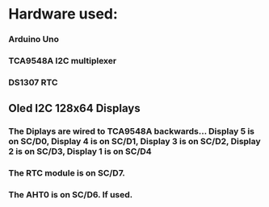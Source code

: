 # Hardware used:
### Arduino Uno
###  TCA9548A I2C multiplexer
###  DS1307 RTC
##  Oled I2C 128x64 Displays 
### The Diplays are wired to TCA9548A backwards... Display 5 is on SC/D0, Display 4 is on SC/D1, Display 3 is on SC/D2, Display 2 is on SC/D3, Display 1 is on SC/D4
### The RTC module is on SC/D7.
### The AHT0 is on SC/D6. If used.


